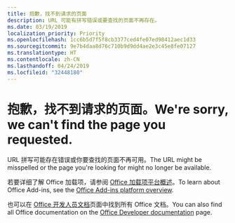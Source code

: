 ```yaml
---
title: 抱歉，找不到请求的页面
description: URL 可能有拼写错误或要查找的页面不再存在。
ms.date: 03/19/2019
localization_priority: Priority
ms.openlocfilehash: 1cc6b5d7f5f8cb3377ced4fe07ed98412aec1d33
ms.sourcegitcommit: 9e7b4daa8d76c710b9d9dd4ae2e3c45e8fe07127
ms.translationtype: HT
ms.contentlocale: zh-CN
ms.lasthandoff: 04/24/2019
ms.locfileid: "32448180"
---
```

# <a name="were-sorry-we-cant-find-the-page-you-requested"></a><span data-ttu-id="e57c9-103">抱歉，找不到请求的页面。</span><span class="sxs-lookup"><span data-stu-id="e57c9-103">We're sorry, we can't find the page you requested.</span></span>

<span data-ttu-id="e57c9-104">URL 拼写可能存在错误或你要查找的页面不再可用。</span><span class="sxs-lookup"><span data-stu-id="e57c9-104">The URL might be misspelled or the page you're looking for might no longer be available.</span></span>  

<span data-ttu-id="e57c9-105">若要详细了解 Office 加载项，请参阅 [Office 加载项平台概述](/office/dev/add-ins/overview/office-add-ins)。</span><span class="sxs-lookup"><span data-stu-id="e57c9-105">To learn about Office Add-ins, see the [Office Add-ins platform overview](/office/dev/add-ins/overview/office-add-ins).</span></span>

<span data-ttu-id="e57c9-106">也可以在 [Office 开发人员文档](https://developer.microsoft.com/office/docs)页面中找到所有 Office 文档。</span><span class="sxs-lookup"><span data-stu-id="e57c9-106">You can also find all Office documentation on the [Office Developer documentation](https://developer.microsoft.com/office/docs) page.</span></span>
